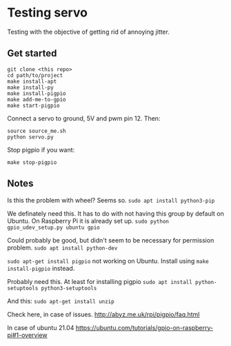 # Testing servo

Testing with the objective of getting rid of annoying jitter.

## Get started

```
git clone <this repo>
cd path/to/project
make install-apt
make install-py
make install-pigpio
make add-me-to-gpio
make start-pigpio
```

Connect a servo to ground, 5V and pwm pin 12. Then:

```
source source_me.sh
python servo.py
```

Stop pigpio if you want:

```
make stop-pigpio
```

## Notes

Is this the problem with wheel?
Seems so.
`sudo apt install python3-pip`

We definately need this. It has to do with not having this group by default on Ubuntu.
On Raspberry Pi it is already set up.
`sudo python gpio_udev_setup.py ubuntu gpio`

Could probably be good, but didn't seem to be necessary for permission problem.
`sudo apt install python-dev`


`sudo apt-get install pigpio` not working on Ubuntu.
Install using `make install-pigpio` instead.

Probably need this. At least for installing pigpio
`sudo apt install python-setuptools python3-setuptools`

And this:
`sudo apt-get install unzip`


Check here, in case of issues.
http://abyz.me.uk/rpi/pigpio/faq.html

In case of ubuntu 21.04
https://ubuntu.com/tutorials/gpio-on-raspberry-pi#1-overview
